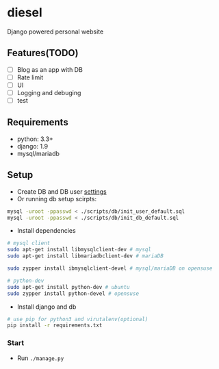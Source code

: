 # diesel
Django powered personal website

## Features(TODO)
* [ ] Blog as an app with DB
* [ ] Rate limit
* [ ] UI
* [ ] Logging and debuging
* [ ] test

## Requirements
* python: 3.3+
* django: 1.9
* mysql/mariadb

## Setup
* Create DB and DB user [settings](https://github.com/haocs/diesel/blob/master/diesel/settings.py)
* Or running db setup scirpts:
```bash
mysql -uroot -ppasswd < ./scripts/db/init_user_default.sql
mysql -uroot -ppasswd < ./scripts/db/init_db_default.sql
```
* Install dependencies
```bash
# mysql client
sudo apt-get install libmysqlclient-dev # mysql
sudo apt-get install libmariadbclient-dev # mariaDB

sudo zypper install ibmysqlclient-devel # mysql/mariaDB on opensuse

# python-dev 
sudo apt-get install python-dev # ubuntu
sudo zypper install python-devel # opensuse
```
* Install django and db
```bash
# use pip for python3 and virutalenv(optional)
pip install -r requirements.txt
```

### Start
* Run `./manage.py`

